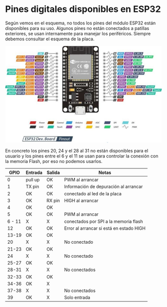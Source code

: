 # Pines digitales disponibles en ESP32

Según vemos en el esquema, no todos los pines del módulo ESP32 están disponibles para su uso. Algunos pines no están conectados a patillas exteriores, se usan internamente para manejar los periféricos. Siempre debemos consultar el esquema de la placa.

![](./images/ESP32-pinout-728x450.jpg)

En concreto los pines 20, 24 y el 28 al 31 no están disponibles para el usuario y los pines entre el 6 y el 11 se usan para controlar la conexión con la memoria Flash, por eso no podemos usarlos.


GPIO|Entrada|Salida|Notas
---|---|---|---
0|pull up|OK| PWM al arrancar
1|TX pin|OK| Información de depuración al arrancar
2|OK|OK|conectado al led de la placa
3|OK|RX pin|HIGH al arrancar
4|OK|OK|
5|OK|OK| PWM al arrancar
6 - 11 |X|X|conectados por SPI a la memoria flash
12|OK|OK|Error al arrancar si está en estado HIGH
13-19|OK|OK|
20|X|X|No conectado
21-23|OK|OK|
24|X|X|No conectado
25-27|OK|OK|
28-31|X|X|No conectados
32-33|OK|OK|
34-36|OK|X|
37-38|X|X|No conectados
39|OK|X|Solo entrada
